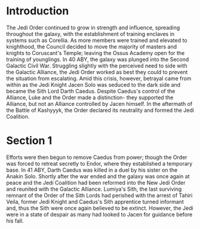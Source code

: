 # Introduction

The Jedi Order continued to grow in strength and influence, spreading throughout the galaxy, with the establishment of training enclaves in systems such as Corellia.
As more members were trained and elevated to knighthood, the Council decided to move the majority of masters and knights to Coruscant's Temple; leaving the Ossus Academy open for the training of younglings.
In 40 ABY, the galaxy was plunged into the Second Galactic Civil War.
Struggling slightly with the perceived need to side with the Galactic Alliance, the Jedi Order worked as best they could to prevent the situation from escalating.
Amid this crisis, however, betrayal came from within as the Jedi Knight Jacen Solo was seduced to the dark side and became the Sith Lord Darth Caedus.
Despite Caedus's control of the Alliance, Luke and the Order made a distinction- they supported the Alliance, but not an Alliance controlled by Jacen himself.
In the aftermath of the Battle of Kashyyyk, the Order declared its neutrality and formed the Jedi Coalition.

# Section 1

Efforts were then begun to remove Caedus from power; though the Order was forced to retreat secretly to Endor, where they established a temporary base.
In 41 ABY, Darth Caedus was killed in a duel by his sister on the Anakin Solo.
Shortly after the war ended and the galaxy was once again at peace and the Jedi Coalition had been reformed into the New Jedi Order and reunited with the Galactic Alliance.
Lumiya's Sith, the last surviving remnant of the Order of the Sith Lords had perished with the arrest of Tahiri Veila, former Jedi Knight and Caedus's Sith apprentice turned informant and, thus the Sith were once again believed to be extinct.
However, the Jedi were in a state of despair as many had looked to Jacen for guidance before his fall.
